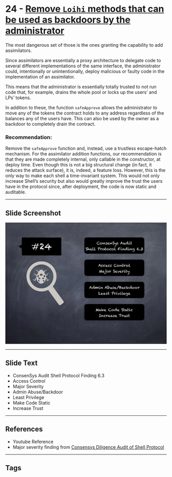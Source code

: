 
# 24 - [Remove `Loihi` methods that can be used as backdoors by the administrator](./Remove%20`Loihi`%20methods%20that%20can%20be%20used%20as%20backdoors%20by%20the%20administrator.md)

The most dangerous set of those is the ones granting the capability to add assimilators. 

Since assimilators are essentially a proxy architecture to delegate code to several different implementations of the same interface, the administrator could, intentionally or unintentionally, deploy malicious or faulty code in the implementation of an assimilator. 

This means that the administrator is essentially totally trusted to not run code that, for example, drains the whole pool or locks up the users’ and LPs’ tokens. 

In addition to these, the function `safeApprove` allows the administrator to move any of the tokens the contract holds to any address regardless of the balances any of the users have. This can also be used by the owner as a backdoor to completely drain the contract.

### Recommendation:
Remove the `safeApprove` function and, instead, use a trustless escape-hatch mechanism. For the assimilator addition functions, our recommendation is that they are made completely internal, only callable in the constructor, at deploy time. Even though this is not a big structural change (in fact, it reduces the attack surface), it is, indeed, a feature loss. However, this is the only way to make each shell a time-invariant system. This would not only increase Shell’s security but also would greatly improve the trust the users have in the protocol since, after deployment, the code is now static and auditable.
___
## Slide Screenshot
![024.png](../../images/7.%20Audit%20Findings%20101/024.png)
___
## Slide Text
- ConsenSys Audit Shell Protocol Finding 6.3
- Access Control
- Major Severity
- Admin Abuse/Backdoor
- Least Privilege
- Make Code Static
- Increase Trust
___
## References
- Youtube Reference
- Major severity finding from [Consensys Diligence Audit of Shell Protocol](https://consensys.net/diligence/audits/2020/06/shell-protocol/#remove-loihi-methods-that-can-be-used-as-backdoors-by-the-administrator)
___
## Tags
